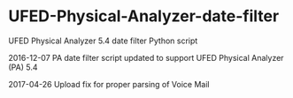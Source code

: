 # UFED-Physical-Analyzer-date-filter
UFED Physical Analyzer 5.4 date filter Python script

2016-12-07
PA date filter script updated to support UFED Physical Analyzer (PA) 5.4

2017-04-26
Upload fix for proper parsing of Voice Mail
